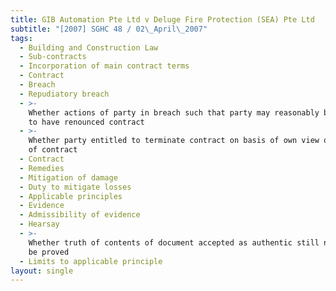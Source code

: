 ```yaml
---
title: GIB Automation Pte Ltd v Deluge Fire Protection (SEA) Pte Ltd
subtitle: "[2007] SGHC 48 / 02\_April\_2007"
tags:
  - Building and Construction Law
  - Sub-contracts
  - Incorporation of main contract terms
  - Contract
  - Breach
  - Repudiatory breach
  - >-
    Whether actions of party in breach such that party may reasonably be taken
    to have renounced contract
  - >-
    Whether party entitled to terminate contract on basis of own view of terms
    of contract
  - Contract
  - Remedies
  - Mitigation of damage
  - Duty to mitigate losses
  - Applicable principles
  - Evidence
  - Admissibility of evidence
  - Hearsay
  - >-
    Whether truth of contents of document accepted as authentic still needing to
    be proved
  - Limits to applicable principle
layout: single
---
```



